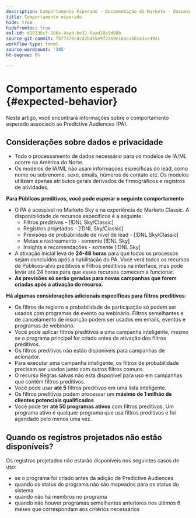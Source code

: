 ```yaml
---
description: Comportamento Esperado - Documentação do Marketo - Documentação do produto
title: Comportamento esperado
hide: true
hidefromtoc: true
exl-id: d19130cf-186e-4aad-be32-6aad18c9d08b
source-git-commit: fb77478cdcd2b455e9f2359e16aca50143ce492c
workflow-type: tm+mt
source-wordcount: '385'
ht-degree: 0%

---
```


# Comportamento esperado {#expected-behavior}

Neste artigo, você encontrará informações sobre o comportamento esperado associado ao Predictive Audiences (PA).

## Considerações sobre dados e privacidade

* Todo o processamento de dados necessário para os modelos de IA/ML ocorre na América do Norte.
* Os modelos de IA/ML não usam informações específicas do lead, como nome ou sobrenome, sexo, emails, números de contato etc. Os modelos utilizam apenas atributos gerais derivados de firmográficos e registros de atividades.

**Para Públicos preditivos, você pode esperar o seguinte comportamento**

* O PA é acessível no Marketo Sky e na experiência do Marketo Classic. A disponibilidade de recursos específicos é a seguinte:
   * Filtros preditivos - [!DNL Sky/Classic]
   * Registros projetados - [!DNL Sky/Classic]
   * Previsões de probabilidade de nível de lead - [!DNL Sky/Classic]
   * Metas e rastreamento - somente [!DNL Sky]
   * Insights e recomendações - somente [!DNL Sky]
* A ativação inicial leva de **24-48 horas** para que todos os processos sejam concluídos após a habilitação do PA. Você verá todos os recursos de Públicos-alvo preditivos e Filtros preditivos na interface, mas pode levar até 24 horas para que esses recursos comecem a funcionar.
* **As previsões só serão geradas para novas campanhas que forem criadas após a ativação do recurso.**

**Há algumas considerações adicionais específicas para filtros preditivos**:

* Os filtros de registro e probabilidade de participação só podem ser usados com programas de evento ou webinário. Filtros semelhantes e de cancelamento de inscrição podem ser usados em emails, eventos e programas de webinário.
* Você pode aplicar filtros preditivos a uma campanha inteligente, mesmo se o programa principal for criado antes da ativação dos filtros preditivos.
* Os filtros preditivos não estão disponíveis para campanhas de acionador.
* Para executar uma campanha inteligente, os filtros de probabilidade precisam ser usados junto com outros filtros comuns.
* O recurso Regras salvas não está disponível para uso em campanhas que contêm filtros preditivos.
* Você pode usar **até 5** filtros preditivos em uma lista inteligente.
* Os filtros preditivos podem processar um **máximo de 1 milhão de clientes potenciais qualificados**.
* Você pode ter **até 50 programas ativos** com filtros preditivos. Um programa ativo é qualquer programa que usa filtros preditivos e foi agendado pelo menos uma vez.

## Quando os registros projetados não estão disponíveis?

Os registros projetados não estarão disponíveis nos seguintes casos de uso:

* se o programa foi criado antes da adição de Predictive Audiences
* quando os status do programa não são mapeados para os status do sistema
* quando não há membros no programa
* quando não houver programas semelhantes anteriores nos últimos 6 meses que correspondam aos critérios necessários
